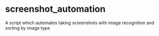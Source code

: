 # screenshot_automation
A script which automates taking screenshots with image recognition and sorting by image type
